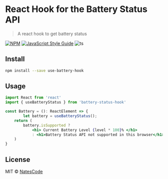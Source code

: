 # React Hook for the Battery Status API 

> A react hook to get battery status

[![NPM](https://img.shields.io/npm/v/battery-status-hook.svg)](https://www.npmjs.com/package/battery-status-hook) [![JavaScript Style Guide](https://img.shields.io/badge/code_style-standard-brightgreen.svg)](https://standardjs.com) ![ts](https://badgen.net/badge/Built%20With/TypeScript/blue)

## Install

```bash
npm install --save use-battery-hook
```


## Usage
```jsx
import React from 'react'
import { useBatteryStatus } from 'battery-status-hook'

const Battery = (): ReactElement => {
        let battery = useBatteryStatus();
    return (
        battery.isSupported ? 
            <h1> Current Battery Level {level * 100}% </h1>
            : <h1>Battery Status API not supported in this browser</h1>
    )
}
```

## License

MIT © [NatesCode](https://github.com/natescode)
